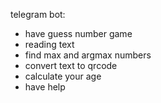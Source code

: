 telegram bot:
- have guess number game
- reading text
- find max and argmax numbers
- convert text to qrcode
- calculate your age
- have help
